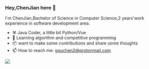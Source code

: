 ### Hey,ChenJian here 👋

I'm ChenJian,Bachelor of Science in Computer Science,2 years'work experience in software development area.

- ⚒️ Java Coder, a little bit Python/Vue
- 🌱 Learning algorithm and competitive programming
- 📦 want to make some contributions and share some thoughts
- 📫 How to reach me: gouchen2@protonmail.com


![](https://github-readme-stats.vercel.app/api?username=ChenJian17)

<!--
**ChenJian17/ChenJian17** is a ✨ _special_ ✨ repository because its `README.md` (this file) appears on your GitHub profile.

Here are some ideas to get you started:

- ⚒️ Java Coder, a little bit Python/Vue
- 🌱 
- 🔭 I’m currently working on ...
- 🌱 I’m currently learning ...
- 👯 I’m looking to collaborate on ...
- 🤔 I’m looking for help with ...
- 💬 Ask me about ...
- 📫 How to reach me: ...
- 😄 Pronouns: ...
- ⚡ Fun fact: ...
-->
